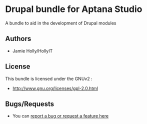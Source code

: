 # Drupal bundle for Aptana Studio

A bundle to aid in the development of Drupal modules

## Authors

* Jamie Holly/HollyIT


## License

This bundle is licensed under the GNUv2 :

* http://www.gnu.org/licenses/gpl-2.0.html

## Bugs/Requests

* You can [report a bug or request a feature here](https://github.com/HollyIT/Drupal-Bundle-for-Aptana/issues)